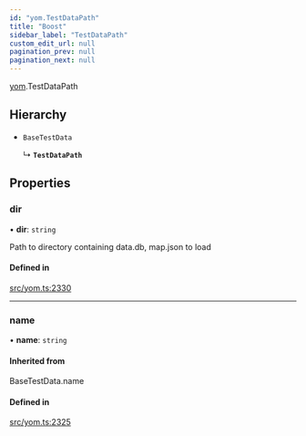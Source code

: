 ```yaml
---
id: "yom.TestDataPath"
title: "Boost"
sidebar_label: "TestDataPath"
custom_edit_url: null
pagination_prev: null
pagination_next: null
---
```


[yom](../namespaces/yom.md).TestDataPath

## Hierarchy

- `BaseTestData`

  ↳ **`TestDataPath`**

## Properties

### dir

• **dir**: `string`

Path to directory containing data.db, map.json to load

#### Defined in

[src/yom.ts:2330](https://github.com/yolmio/boost/blob/b239488/src/yom.ts#L2330)

___

### name

• **name**: `string`

#### Inherited from

BaseTestData.name

#### Defined in

[src/yom.ts:2325](https://github.com/yolmio/boost/blob/b239488/src/yom.ts#L2325)
